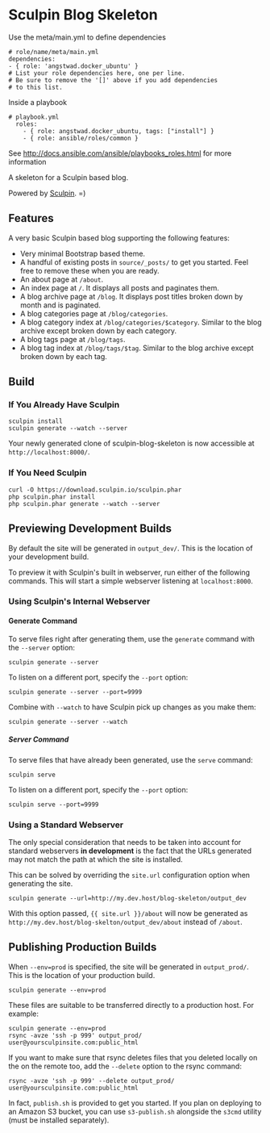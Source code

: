 Sculpin Blog Skeleton
=====================

Use the meta/main.yml to define dependencies

```
# role/name/meta/main.yml
dependencies:
- { role: 'angstwad.docker_ubuntu' }
# List your role dependencies here, one per line.
# Be sure to remove the '[]' above if you add dependencies
# to this list.
```

Inside a playbook

```
# playbook.yml
  roles:
    - { role: angstwad.docker_ubuntu, tags: ["install"] }
    - { role: ansible/roles/common }
```

See http://docs.ansible.com/ansible/playbooks_roles.html for more information


A skeleton for a Sculpin based blog.

Powered by [Sculpin](http://sculpin.io). =)


Features
--------

A very basic Sculpin based blog supporting the following features:

 * Very minimal Bootstrap based theme.
 * A handful of existing posts in `source/_posts/` to get you started. Feel
   free to remove these when you are ready.
 * An about page at `/about`.
 * An index page at `/`. It displays all posts and paginates them.
 * A blog archive page at `/blog`. It displays post titles broken down by
   month and is paginated.
 * A blog categories page at `/blog/categories`.
 * A blog category index at `/blog/categories/$category`. Similar to the blog
   archive except broken down by each category.
 * A blog tags page at `/blog/tags`.
 * A blog tag index at `/blog/tags/$tag`. Similar to the blog archive
   except broken down by each tag.


Build
-----

### If You Already Have Sculpin

    sculpin install
    sculpin generate --watch --server

Your newly generated clone of sculpin-blog-skeleton is now
accessible at `http://localhost:8000/`.

### If You Need Sculpin

    curl -O https://download.sculpin.io/sculpin.phar
    php sculpin.phar install
    php sculpin.phar generate --watch --server


Previewing Development Builds
-----------------------------

By default the site will be generated in `output_dev/`. This is the location
of your development build.

To preview it with Sculpin's built in webserver, run either of the following
commands. This will start a simple webserver listening at `localhost:8000`.

### Using Sculpin's Internal Webserver

#### Generate Command

To serve files right after generating them, use the `generate` command with
the `--server` option:

    sculpin generate --server

To listen on a different port, specify the `--port` option:

    sculpin generate --server --port=9999

Combine with `--watch` to have Sculpin pick up changes as you make them:

    sculpin generate --server --watch


##### Server Command

To serve files that have already been generated, use the `serve` command:

    sculpin serve

To listen on a different port, specify the `--port` option:

    sculpin serve --port=9999


### Using a Standard Webserver

The only special consideration that needs to be taken into account for standard
webservers **in development** is the fact that the URLs generated may not match
the path at which the site is installed.

This can be solved by overriding the `site.url` configuration option when
generating the site.

    sculpin generate --url=http://my.dev.host/blog-skeleton/output_dev

With this option passed, `{{ site.url }}/about` will now be generated as
`http://my.dev.host/blog-skelton/output_dev/about` instead of `/about`.


Publishing Production Builds
----------------------------

When `--env=prod` is specified, the site will be generated in `output_prod/`. This
is the location of your production build.

    sculpin generate --env=prod

These files are suitable to be transferred directly to a production host. For example:

    sculpin generate --env=prod
    rsync -avze 'ssh -p 999' output_prod/ user@yoursculpinsite.com:public_html

If you want to make sure that rsync deletes files that you deleted locally on the on the remote too, add the `--delete` option to the rsync command:

    rsync -avze 'ssh -p 999' --delete output_prod/ user@yoursculpinsite.com:public_html

In fact, `publish.sh` is provided to get you started. If you plan on deploying to an
Amazon S3 bucket, you can use `s3-publish.sh` alongside the `s3cmd` utility (must be
installed separately).
